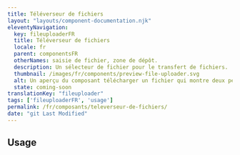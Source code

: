```yaml
---
title: Téléverseur de fichiers
layout: "layouts/component-documentation.njk"
eleventyNavigation:
  key: fileuploaderFR
  title: Téléverseur de fichiers
  locale: fr
  parent: componentsFR
  otherNames: saisie de fichier, zone de dépôt.
  description: Un sélecteur de fichier pour le transfert de fichiers.
  thumbnail: /images/fr/components/preview-file-uploader.svg
  alt: Un aperçu du composant télécharger un fichier qui montre deux petites boîtes grises représentant du texte au dessus d'un bouton blanc de téléchargement de fichier avec contour bleu foncé et un icône formé d'une flèche bleue pointant vers le haut. Sous le bouton apparait une boîte grise au coin rond avec à l'intérieur une boîte rectangulaire grise foncée représentant le nom du fichier ainsi qu'un bouton rond rouge foncé avec un x à l'intérieur pour enlever le fichier.
  state: coming-soon
translationKey: "fileuploader"
tags: ['fileuploaderFR', 'usage']
permalink: /fr/composants/televerseur-de-fichiers/
date: "git Last Modified"
---
```


## Usage